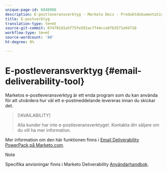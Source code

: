 ```yaml
---
unique-page-id: 6848986
description: E-postleveransverktyg - Marketo Docs - Produktdokumentation
title: E-postverktyg
translation-type: tm+mt
source-git-commit: 074701d1a5f75fe592ac7f44cce6fb3571e94710
workflow-type: tm+mt
source-wordcount: '80'
ht-degree: 0%

---
```



# E-postleveransverktyg {#email-deliverability-tool}

Marketos e-postleveransverktyg är ett enda program som du kan använda för att utvärdera hur väl ett e-postmeddelande levereras innan du skickar det.

>[!AVAILABILITY]
>
>Alla kunder har inte e-postleveransverktyget. Kontakta din säljare om du vill ha mer information.

Mer information om den här funktionen finns i [Email Deliverability PowerPack på Marketo.com](https://www.marketo.com/software/email-marketing/email-deliverability/deliverability-packages/).

>[!NOTE]
>
>Specifika anvisningar finns i Marketo Deliverability [Användarhandbok](https://250ok.com/guides/marketo/).

